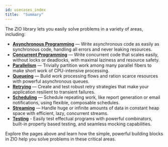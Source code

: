 ```yaml
---
id: usecases_index
title:  "Summary"
---
```


The ZIO library lets you easily solve problems in a variety of areas, including:

 - [**Asynchronous Programming**](asynchronous.md) — Write asynchronous code as easily as synchronous code, handling all errors and never leaking resources.
 - [**Concurrent Programming**](concurrency.md) — Write concurrent code that scales easily, without locks or deadlocks, with maximal laziness and resource safety.
 - [**Parallelism**](parallelism.md) — Trivially partition work among many parallel fibers to make short work of CPU-intensive processing.
 - [**Queueing**](queueing.md) — Build work processing flows and ration scarce resources with powerful asynchronous queues.
 - [**Retrying**](retrying.md) — Create and test robust retry strategies that make your application resilient to transient failures.
 - [**Scheduling**](scheduling.md) — Schedule repeating work, like report generation or email notifications, using flexible, composable schedules.
 - [**Streaming**](streaming.md) — Handle huge or infinite amounts of data in constant heap space with efficient, lazy, concurrent streams.
 - [**Testing**](testing.md) - Easily test effectual programs with powerful combinators, built-in property based testing, and seamless mocking capabilities.

Explore the pages above and learn how the simple, powerful building blocks in ZIO help you solve problems in these critical areas.

